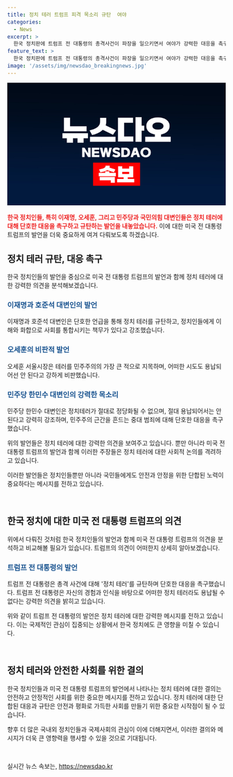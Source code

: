 ```yaml
---
title: 정치 테러 트럼프 피격 목소리 규탄  여야
categories:
  - News
excerpt: >
  한국 정치판에 트럼프 전 대통령의 총격사건이 파장을 일으키면서 여야가 강력한 대응을 촉구했다. 이재명은 정치 테러를 용납할 수 없다며 단호한 태도를 보였고, 오세훈 역시 테러는 민주주의의 적이라고 비판했다. 양측 대변인들도 트럼프 전 대통령의 쾌유와 정치테러를 강력히 규탄하며 지지를 표명했다. 피습 당한 이전 대표 역시 폭력과 테러는 용납할 수 없다며 강력한 대응을 촉구했다.
feature_text: >
  한국 정치판에 트럼프 전 대통령의 총격사건이 파장을 일으키면서 여야가 강력한 대응을 촉구했다. 이재명은 정치 테러를 용납할 수 없다며 단호한 태도를 보였고, 오세훈 역시 테러는 민주주의의 적이라고 비판했다. 양측 대변인들도 트럼프 전 대통령의 쾌유와 정치테러를 강력히 규탄하며 지지를 표명했다. 피습 당한 이전 대표 역시 폭력과 테러는 용납할 수 없다며 강력한 대응을 촉구했다.
image: '/assets/img/newsdao_breakingnews.jpg'
---
```


<p><img src="/assets/img/newsdao_breakingnews.jpg" alt="implanttips 속보" /></p>

<p><b><span style="color: #ee2323;">한국 정치인들, 특히 이재명, 오세훈, 그리고 민주당과 국민의힘 대변인들은 정치 테러에 대해 단호한 대응을 촉구하고 규탄하는 발언을 내놓았습니다.</span></b> 이에 대한 미국 전 대통령 트럼프의 발언을 더욱 중요하게 여겨 다뤄보도록 하겠습니다. </p>

<h2 data-ke-size="size26">정치 테러 규탄, 대응 촉구</h2>

<p>한국 정치인들의 발언을 중심으로 미국 전 대통령 트럼프의 발언과 함께 정치 테러에 대한 강력한 의견을 분석해보겠습니다. </p>

<h3><b><span style="color: #1a5490;">이재명과 호준석 대변인의 발언</span></b></h3>

<p>이재명과 호준석 대변인은 단호한 언급을 통해 정치 테러를 규탄하고, 정치인들에게 이해와 화합으로 사회를 통합시키는 책무가 있다고 강조했습니다.</p>

<h3><b><span style="color: #1a5490;">오세훈의 비판적 발언</span></b></h3>

<p>오세훈 서울시장은 테러를 민주주의의 가장 큰 적으로 지목하며, 어떠한 시도도 용납되어선 안 된다고 강하게 비판했습니다.</p>

<h3><b><span style="color: #1a5490;">민주당 한민수 대변인의 강력한 목소리</span></b></h3>

<p>민주당 한민수 대변인은 정치테러가 절대로 정당화될 수 없으며, 절대 용납되어서는 안 된다고 강력히 강조하며, 민주주의 근간을 흔드는 중대 범죄에 대해 단호한 대응을 촉구했습니다.</p>

<p>위의 발언들은 정치 테러에 대한 강력한 의견을 보여주고 있습니다. 뿐만 아니라 미국 전 대통령 트럼프의 발언과 함께 이러한 주장들은 정치 테러에 대한 사회적 논의를 격려하고 있습니다. </p>

<p>이러한 발언들은 정치인들뿐만 아니라 국민들에게도 안전과 안정을 위한 단합된 노력이 중요하다는 메시지를 전하고 있습니다. </p>

<p data-ke-size="size16">&nbsp;</p>

<h2 data-ke-size="size26">한국 정치에 대한 미국 전 대통령 트럼프의 의견</h2>

<p>위에서 다뤄진 것처럼 한국 정치인들의 발언과 함께 미국 전 대통령 트럼프의 의견을 분석하고 비교해볼 필요가 있습니다. 트럼프의 의견이 어떠한지 상세히 알아보겠습니다.</p>

<h3><b><span style="color: #1a5490;">트럼프 전 대통령의 발언</span></b></h3>

<p>트럼프 전 대통령은 총격 사건에 대해 '정치 테러'를 규탄하며 단호한 대응을 촉구했습니다. 트럼프 전 대통령은 자신의 경험과 인식을 바탕으로 어떠한 정치 테러라도 용납될 수 없다는 강력한 의견을 밝히고 있습니다.</p>

<p>위와 같이 트럼프 전 대통령의 발언은 정치 테러에 대한 강력한 메시지를 전하고 있습니다. 이는 국제적인 관심이 집중되는 상황에서 한국 정치에도 큰 영향을 미칠 수 있습니다.</p>

<p data-ke-size="size16">&nbsp;</p>

<h2 data-ke-size="size26">정치 테러와 안전한 사회를 위한 결의</h2>

<p>한국 정치인들과 미국 전 대통령 트럼프의 발언에서 나타나는 정치 테러에 대한 결의는 안전하고 안정적인 사회를 위한 중요한 메시지를 전하고 있습니다. 정치 테러에 대한 단합된 대응과 규탄은 안전과 평화로 가득한 사회를 만들기 위한 중요한 시작점이 될 수 있습니다.</p>

<p>향후 더 많은 국내외 정치인들과 국제사회의 관심이 이에 더해지면서, 이러한 결의와 메시지가 더욱 큰 영향력을 행사할 수 있을 것으로 기대됩니다.</p>

<p data-ke-size="size16">&nbsp;</p>
실시간 뉴스 속보는, <a href="https://newsdao.kr" rel="dofollow">https://newsdao.kr</a>


